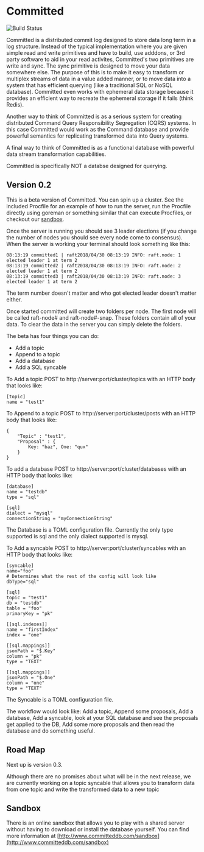 # Committed

![Build Status](https://app.codeship.com/projects/28313820-8549-0137-dc4f-2289976f1a49/status?branch=master)

Committed is a distributed commit log designed to store data long term in a log structure. Instead of the typical implementation where you are given simple read and write primitives and have to build, use adddons, or 3rd party software to aid in your read activites, Committed's two primitives are write and sync. The sync primitive is designed to move your data somewhere else. The purpose of this is to make it easy to transform or multiplex streams of data in a value added manner, or to move data into a system that has efficient querying (like a traditional SQL or NoSQL database). Committed even works with ephemeral data storage because it provides an efficient way to recreate the ephemeral storage if it fails (think Redis).

Another way to think of Committed is as a serious system for creating distributed Command Query Responsibility Segregation (CQRS) systems. In this case Committed would work as the Command database and provide powerful semantics for replicating transformed data into Query systems.

A final way to think of Committed is as a functional database with powerful data stream transformation capabilities.

Committed is specifically NOT a databse designed for querying.

## Version 0.2
This is a beta version of Committed. You can spin up a cluster. See the included Procfile for an example of how to run the server, run the Procfile directly using goreman or something similar that can execute Procfiles, or checkout our
[sandbox](http://www.committeddb.com/sandbox).

Once the server is running you should see 3 leader elections (if you change the number of nodes you should see every node come to consensus). When the server is working your terminal should look something like this:

```
08:13:19 committed1 | raft2018/04/30 08:13:19 INFO: raft.node: 1 elected leader 1 at term 2  
08:13:19 committed2 | raft2018/04/30 08:13:19 INFO: raft.node: 2 elected leader 1 at term 2  
08:13:19 committed3 | raft2018/04/30 08:13:19 INFO: raft.node: 3 elected leader 1 at term 2  
```

The term number doesn't matter and who got elected leader doesn't matter either.

Once started committed will create two folders per node. The first node will be called raft-node# and raft-node#-snap. These folders contain all of your data. To clear the data in the server you can simply delete the folders.

The beta has four things you can do:

* Add a topic
* Append to a topic
* Add a database
* Add a SQL syncable

To Add a topic POST to http://server:port/cluster/topics with an HTTP body that looks like:  
```
[topic]
name = "test1"
```

To Append to a topic POST to http://server:port/cluster/posts with an HTTP body that looks like:  
```
{  
	"Topic" : "test1",  
	"Proposal" : {
		Key: "baz", One: "qux"
	}
}
```

To add a database POST to http://server:port/cluster/databases with an HTTP body that looks like:
```
[database]
name = "testdb"
type = "sql"

[sql]
dialect = "mysql"
connectionString = "myConnectionString"
```

The Database is a TOML configuration file. Currently the only type supported is sql and the only dialect supported is mysql.

To Add a syncable POST to http://server:port/cluster/syncables with an HTTP body that looks like:  
```
[syncable]
name="foo"
# Determines what the rest of the config will look like
dbType="sql"

[sql]
topic = "test1"
db = "testdb"
table = "foo"
primaryKey = "pk"

[[sql.indexes]]
name = "firstIndex"
index = "one"

[[sql.mappings]]
jsonPath = "$.Key"
column = "pk"
type = "TEXT"

[[sql.mappings]]
jsonPath = "$.One"
column = "one"
type = "TEXT"
```

The Syncable is a TOML configuration file.

The workflow would look like: Add a topic, Append some proposals, Add a database, Add a syncable, look at your SQL database and see the proposals get applied to the DB, Add some more proposals and then read the database and do something useful.

## Road Map

Next up is version 0.3.

Although there are no promises about what will be in the next release, we are currently working on a topic
syncable that allows you to transform data from one topic and write the transformed data to a new topic

## Sandbox

There is an online sandbox that allows you to play with a shared server without having to download or install the database yourself. You can find more information at [http://www.committeddb.com/sandbox](http://www.committeddb.com/sandbox)
